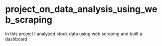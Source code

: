 # project_on_data_analysis_using_web_scraping
In this project I analyzed stock data using web scraping and built a dashboard
